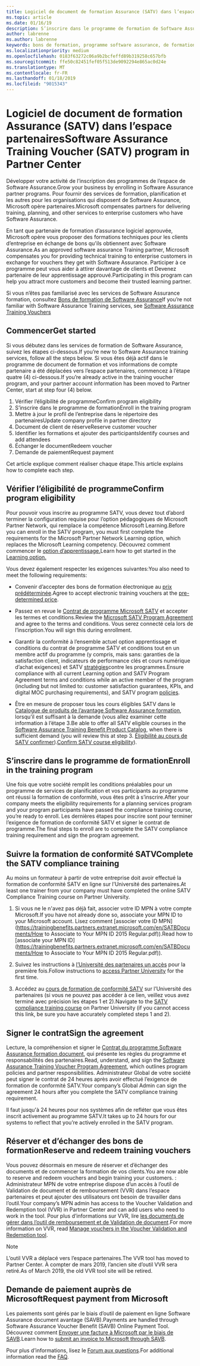 ```yaml
---
title: Logiciel de document de formation Assurance (SATV) dans l’espace partenaires | L’espace partenaires
ms.topic: article
ms.date: 01/16/19
description: S’inscrire dans le programme de formation de Software Assurance
author: labrenne
ms.author: labrenne
keywords: bons de formation, programme software assurance, de formation, s’inscrire dans SATV, SATV
ms.localizationpriority: medium
ms.openlocfilehash: 0183f63272c06a9b2bcfeffd89b319258c657bfb
ms.sourcegitcommit: ffe50c82451fef05f513de9092294e865ac0d24e
ms.translationtype: MT
ms.contentlocale: fr-FR
ms.lasthandoff: 01/18/2019
ms.locfileid: "9015343"
---
```

# <a name="software-assurance-training-voucher-satv-program-in-partner-center"></a><span data-ttu-id="ac781-104">Logiciel de document de formation Assurance (SATV) dans l’espace partenaires</span><span class="sxs-lookup"><span data-stu-id="ac781-104">Software Assurance Training Voucher (SATV) program in Partner Center</span></span>

<span data-ttu-id="ac781-105">Développer votre activité de l’inscription des programmes de l’espace de Software Assurance.</span><span class="sxs-lookup"><span data-stu-id="ac781-105">Grow your business by enrolling in Software Assurance partner programs.</span></span> <span data-ttu-id="ac781-106">Pour fournir des services de formation, planification et les autres pour les organisations qui disposent de Software Assurance, Microsoft opère partenaires.</span><span class="sxs-lookup"><span data-stu-id="ac781-106">Microsoft compensates partners for delivering training, planning, and other services to enterprise customers who have Software Assurance.</span></span> 

<span data-ttu-id="ac781-107">En tant que partenaire de formation d’assurance logiciel approuvée, Microsoft opère vous proposer des formations techniques pour les clients d’entreprise en échange de bons qu'ils obtiennent avec Software Assurance.</span><span class="sxs-lookup"><span data-stu-id="ac781-107">As an approved software assurance Training partner, Microsoft compensates you for providing technical training to enterprise customers in exchange for vouchers they get with Software Assurance.</span></span> <span data-ttu-id="ac781-108">Participer à ce programme peut vous aider à attirer davantage de clients et Devenez partenaire de leur apprentissage approuvé.</span><span class="sxs-lookup"><span data-stu-id="ac781-108">Participating in this program can help you attract more customers and become their trusted learning partner.</span></span>

<span data-ttu-id="ac781-109">Si vous n’êtes pas familiarisé avec les services de Software Assurance formation, consultez [Bons de formation de Software Assurance](https://trainingbenefits.partners.extranet.microsoft.com/en/SATV/Pages/default.aspx)</span><span class="sxs-lookup"><span data-stu-id="ac781-109">If you’re not familiar with Software Assurance Training services, see [Software Assurance Training Vouchers ](https://trainingbenefits.partners.extranet.microsoft.com/en/SATV/Pages/default.aspx)</span></span>

## <a name="get-started"></a><span data-ttu-id="ac781-110">Commencer</span><span class="sxs-lookup"><span data-stu-id="ac781-110">Get started</span></span>

<span data-ttu-id="ac781-111">Si vous débutez dans les services de formation de Software Assurance, suivez les étapes ci-dessous.</span><span class="sxs-lookup"><span data-stu-id="ac781-111">If you’re new to Software Assurance training services, follow all the steps below.</span></span> <span data-ttu-id="ac781-112">Si vous êtes déjà actif dans le programme de document de formation et vos informations de compte partenaire a été déplacées vers l’espace partenaires, commencez à l’étape quatre (4) ci-dessous.</span><span class="sxs-lookup"><span data-stu-id="ac781-112">If you’re already active in the training voucher program, and your partner account information has been moved to Partner Center, start at step four (4) below.</span></span> 

1. <span data-ttu-id="ac781-113">Vérifier l’éligibilité de programme</span><span class="sxs-lookup"><span data-stu-id="ac781-113">Confirm program eligibility</span></span>
2. <span data-ttu-id="ac781-114">S’inscrire dans le programme de formation</span><span class="sxs-lookup"><span data-stu-id="ac781-114">Enroll in the training program</span></span>
3. <span data-ttu-id="ac781-115">Mettre à jour le profil de l’entreprise dans le répertoire des partenaires</span><span class="sxs-lookup"><span data-stu-id="ac781-115">Update company profile in partner directory</span></span>
4. <span data-ttu-id="ac781-116">Document de client de réserve</span><span class="sxs-lookup"><span data-stu-id="ac781-116">Reserve customer voucher</span></span>
5. <span data-ttu-id="ac781-117">Identifier les formations et ajouter des participants</span><span class="sxs-lookup"><span data-stu-id="ac781-117">Identify courses and add attendees</span></span>
6. <span data-ttu-id="ac781-118">Échanger le document</span><span class="sxs-lookup"><span data-stu-id="ac781-118">Redeem voucher</span></span>
7. <span data-ttu-id="ac781-119">Demande de paiement</span><span class="sxs-lookup"><span data-stu-id="ac781-119">Request payment</span></span>

<span data-ttu-id="ac781-120">Cet article explique comment réaliser chaque étape.</span><span class="sxs-lookup"><span data-stu-id="ac781-120">This article explains how to complete each step.</span></span>

## <a name="confirm-program-eligibility"></a><span data-ttu-id="ac781-121">Vérifier l’éligibilité de programme</span><span class="sxs-lookup"><span data-stu-id="ac781-121">Confirm program eligibility</span></span>

<span data-ttu-id="ac781-122">Pour pouvoir vous inscrire au programme SATV, vous devez tout d’abord terminer la configuration requise pour l’option pédagogiques de Microsoft Partner Network, qui remplace la compétence Microsoft Learning.</span><span class="sxs-lookup"><span data-stu-id="ac781-122">Before you can enroll in the SATV program, you must first complete the requirements for the Microsoft Partner Network Learning option, which replaces the Microsoft Learning competency.</span></span> <span data-ttu-id="ac781-123">Découvrez comment commencer le [option d’apprentissage.](https://partner.microsoft.com/en-US/marketing/details/learning-option-enrollment#/)</span><span class="sxs-lookup"><span data-stu-id="ac781-123">Learn how to get started in the [Learning option.](https://partner.microsoft.com/en-US/marketing/details/learning-option-enrollment#/)</span></span>

<span data-ttu-id="ac781-124">Vous devez également respecter les exigences suivantes:</span><span class="sxs-lookup"><span data-stu-id="ac781-124">You also need to meet the following requirements:</span></span>

- <span data-ttu-id="ac781-125">Convenir d’accepter des bons de formation électronique au [prix prédéterminée](https://partner.microsoft.com/en-US/membership/satv-voucher-pricing).</span><span class="sxs-lookup"><span data-stu-id="ac781-125">Agree to accept electronic training vouchers at the [pre-determined price](https://partner.microsoft.com/en-US/membership/satv-voucher-pricing).</span></span>

- <span data-ttu-id="ac781-126">Passez en revue le [Contrat de programme Microsoft SATV](https://aka.ms/satv_legal_agreement) et accepter les termes et conditions.</span><span class="sxs-lookup"><span data-stu-id="ac781-126">Review the [Microsoft SATV Program Agreement](https://aka.ms/satv_legal_agreement) and agree to the terms and conditions.</span></span> <span data-ttu-id="ac781-127">Vous serez connecté cela lors de l’inscription.</span><span class="sxs-lookup"><span data-stu-id="ac781-127">You will sign this during enrollment.</span></span> 

- <span data-ttu-id="ac781-128">Garantir la conformité à l’ensemble actuel option apprentissage et conditions du contrat de programme SATV et conditions tout en un membre actif du programme (y compris, mais sans: garanties de la satisfaction client, indicateurs de performance clés et cours numérique d’achat exigences) et SATV [stratégies](https://trainingbenefits.partners.extranet.microsoft.com/en/SATV/Pages/ProgramPolicies.aspx)contre les programmes.</span><span class="sxs-lookup"><span data-stu-id="ac781-128">Ensure compliance with all current Learning option and SATV Program Agreement terms and conditions while an active member of the program (including but not limited to: customer satisfaction guarantees, KPIs, and digital MOC purchasing requirements), and SATV program [policies](https://trainingbenefits.partners.extranet.microsoft.com/en/SATV/Pages/ProgramPolicies.aspx).</span></span>

- <span data-ttu-id="ac781-129">Être en mesure de proposer tous les cours éligibles SATV dans le [Catalogue de produits de l’avantage Software Assurance formation](https://aka.ms/SATV_catalog), lorsqu’il est suffisant à la demande (vous allez examiner cette information à l’étape 3.</span><span class="sxs-lookup"><span data-stu-id="ac781-129">Be able to offer all SATV eligible courses in the [Software Assurance Training Benefit Product Catalog](https://aka.ms/SATV_catalog), when there is sufficient demand (you will review this at step 3.</span></span> <span data-ttu-id="ac781-130">[Éligibilité au cours de SATV confirmer](https://trainingbenefits.partners.extranet.microsoft.com/en/SATV/Pages/ConfirmEligibility.aspx)).</span><span class="sxs-lookup"><span data-stu-id="ac781-130">[Confirm SATV course eligibility](https://trainingbenefits.partners.extranet.microsoft.com/en/SATV/Pages/ConfirmEligibility.aspx)).</span></span>

## <a name="enroll-in-the-training-program"></a><span data-ttu-id="ac781-131">S’inscrire dans le programme de formation</span><span class="sxs-lookup"><span data-stu-id="ac781-131">Enroll in the training program</span></span>

<span data-ttu-id="ac781-132">Une fois que votre société remplit les conditions préalables pour un programme de services de planification et vos participants au programme ont réussi la formation de conformité, vous êtes prêt à s’inscrire.</span><span class="sxs-lookup"><span data-stu-id="ac781-132">After your company meets the eligibility requirements for a planning services program and your program participants have passed the compliance training course, you’re ready to enroll.</span></span> <span data-ttu-id="ac781-133">Les dernières étapes pour inscrire sont pour terminer l’exigence de formation de conformité SATV et signer le contrat de programme.</span><span class="sxs-lookup"><span data-stu-id="ac781-133">The final steps to enroll are to complete the SATV compliance training requirement and sign the program agreement.</span></span>  

## <a name="complete-the-satv-compliance-training"></a><span data-ttu-id="ac781-134">Suivre la formation de conformité SATV</span><span class="sxs-lookup"><span data-stu-id="ac781-134">Complete the SATV compliance training</span></span>

<span data-ttu-id="ac781-135">Au moins un formateur à partir de votre entreprise doit avoir effectué la formation de conformité SATV en ligne sur l’Université des partenaires.</span><span class="sxs-lookup"><span data-stu-id="ac781-135">At least one trainer from your company must have completed the online SATV Compliance Training course on Partner University.</span></span>
 
1. <span data-ttu-id="ac781-136">Si vous ne le n'avez pas déjà fait, associer votre ID MPN à votre compte Microsoft.</span><span class="sxs-lookup"><span data-stu-id="ac781-136">If you have not already done so, associate your MPN ID to your Microsoft account.</span></span> <span data-ttu-id="ac781-137">Lisez comment [associer votre ID MPN](https://trainingbenefits.partners.extranet.microsoft.com/en/SATBDocuments/How to Associate to Your MPN ID 2015 Regular.pdf)).</span><span class="sxs-lookup"><span data-stu-id="ac781-137">Read how to [associate your MPN ID](https://trainingbenefits.partners.extranet.microsoft.com/en/SATBDocuments/How to Associate to Your MPN ID 2015 Regular.pdf)).</span></span>

2. <span data-ttu-id="ac781-138">Suivez les instructions à [l’Université des partenaires un accès](https://trainingbenefits.partners.extranet.microsoft.com/en/SATBDocuments/Partner_University_on-boarding.pdf) pour la première fois.</span><span class="sxs-lookup"><span data-stu-id="ac781-138">Follow instructions to [access Partner University](https://trainingbenefits.partners.extranet.microsoft.com/en/SATBDocuments/Partner_University_on-boarding.pdf) for the first time.</span></span>

3. <span data-ttu-id="ac781-139">Accédez au [cours de formation de conformité SATV](https://partneruniversity.microsoft.com/?whr=uri:MicrosoftAccount&courseId=14461&scoId=dXsXmk7lB_2704778676) sur l’Université des partenaires (si vous ne pouvez pas accéder à ce lien, veillez vous avez terminé avec précision les étapes 1 et 2).</span><span class="sxs-lookup"><span data-stu-id="ac781-139">Navigate to the [SATV compliance training course](https://partneruniversity.microsoft.com/?whr=uri:MicrosoftAccount&courseId=14461&scoId=dXsXmk7lB_2704778676) on Partner University (if you cannot access this link, be sure you have accurately completed steps 1 and 2).</span></span>  

## <a name="sign-the-agreement"></a><span data-ttu-id="ac781-140">Signer le contrat</span><span class="sxs-lookup"><span data-stu-id="ac781-140">Sign the agreement</span></span>

<span data-ttu-id="ac781-141">Lecture, la compréhension et signer le [Contrat du programme Software Assurance formation document](https://partners.microsoft.com/partnerprogram/Satv.aspx), qui présente les règles du programme et responsabilités des partenaires.</span><span class="sxs-lookup"><span data-stu-id="ac781-141">Read, understand, and sign the [Software Assurance Training Voucher Program Agreement](https://partners.microsoft.com/partnerprogram/Satv.aspx), which outlines program policies and partner responsibilities.</span></span> <span data-ttu-id="ac781-142">Administrateur Global de votre société peut signer le contrat de 24 heures après avoir effectué l’exigence de formation de conformité SATV.</span><span class="sxs-lookup"><span data-stu-id="ac781-142">Your company’s Global Admin can sign the agreement 24 hours after you complete the SATV compliance training requirement.</span></span>

<span data-ttu-id="ac781-143">Il faut jusqu'à 24 heures pour nos systèmes afin de refléter que vous êtes inscrit activement au programme SATV.</span><span class="sxs-lookup"><span data-stu-id="ac781-143">It takes up to 24 hours for our systems to reflect that you’re actively enrolled in the SATV program.</span></span> 

## <a name="reserve-and-redeem-training-vouchers"></a><span data-ttu-id="ac781-144">Réserver et d’échanger des bons de formation</span><span class="sxs-lookup"><span data-stu-id="ac781-144">Reserve and redeem training vouchers</span></span>

<span data-ttu-id="ac781-145">Vous pouvez désormais en mesure de réserver et d’échanger des documents et de commencer la formation de vos clients.</span><span class="sxs-lookup"><span data-stu-id="ac781-145">You are now able to reserve and redeem vouchers and begin training your customers.</span></span> <span data-ttu-id="ac781-146">: Administrateur MPN de votre entreprise dispose d’un accès à l’outil de Validation de document et de remboursement (VVR) dans l’espace partenaires et peut ajouter des utilisateurs ont besoin de travailler dans l’outil.</span><span class="sxs-lookup"><span data-stu-id="ac781-146">Your company’s MPN admin has access to the Voucher Validation and Redemption tool (VVR) in Partner Center and can add users who need to work in the tool.</span></span> <span data-ttu-id="ac781-147">Pour plus d’informations sur VVR, lire [les documents de gérer dans l’outil de remboursement et de Validation de document](voucher-validation-tool).</span><span class="sxs-lookup"><span data-stu-id="ac781-147">For more information on VVR, read [Manage vouchers in the Voucher Validation and Redemption tool](voucher-validation-tool).</span></span>

>[!Note]
><span data-ttu-id="ac781-148">L’outil VVR a déplacé vers l’espace partenaires.</span><span class="sxs-lookup"><span data-stu-id="ac781-148">The VVR tool has moved to Partner Center.</span></span> <span data-ttu-id="ac781-149">À compter de mars 2019, l’ancien site d’outil VVR sera retiré.</span><span class="sxs-lookup"><span data-stu-id="ac781-149">As of March 2019, the old VVR tool site will be retired.</span></span>

## <a name="request-payment-from-microsoft"></a><span data-ttu-id="ac781-150">Demande de paiement auprès de Microsoft</span><span class="sxs-lookup"><span data-stu-id="ac781-150">Request payment from Microsoft</span></span>

<span data-ttu-id="ac781-151">Les paiements sont gérés par le biais d’outil de paiement en ligne Software Assurance document avantage (SAVB).</span><span class="sxs-lookup"><span data-stu-id="ac781-151">Payments are handled through Software Assurance Voucher Benefit (SAVB) Online Payment Tool.</span></span>  <span data-ttu-id="ac781-152">Découvrez comment [Envoyer une facture à Microsoft par le biais de SAVB](https://trainingbenefits.partners.extranet.microsoft.com/en/SATV/Pages/GetPaid.aspx).</span><span class="sxs-lookup"><span data-stu-id="ac781-152">Learn how to [submit an invoice to Microsoft through SAVB](https://trainingbenefits.partners.extranet.microsoft.com/en/SATV/Pages/GetPaid.aspx).</span></span>

<span data-ttu-id="ac781-153">Pour plus d’informations, lisez le [Forum aux questions](vvr-faq.md).</span><span class="sxs-lookup"><span data-stu-id="ac781-153">For additional information read the [FAQ](vvr-faq.md).</span></span>
